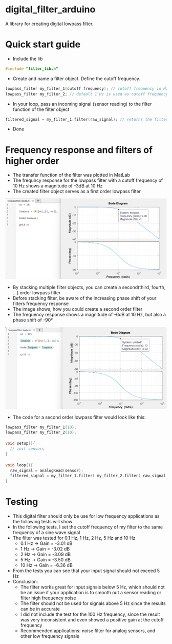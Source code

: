 # digital_filter_arduino

A library for creating digital lowpass filter.

# Quick start guide

- Include the lib
```cpp
#include "filter_lib.h"
```

- Create and name a filter object. Define the cutoff frequency.
```cpp
lowpass_filter my_filter_1(cutoff frequency); // cutoff frequency in Hz
lowpass_filter my_filter_2; // default 1 Hz is used as cutoff frequency
```

- In your loop, pass an incoming signal (sensor reading) to the filter function of the filter object
```cpp
filtered_signal = my_filter_1.filter(raw_signal); // returns the filtered signal
```
- Done

# Frequency response and filters of higher order

- The transfer function of the filter was plotted in MatLab
- The frequncy response for the lowpass filter with a cutoff frequency of 10 Hz shows a magnitude of -3dB at 10 Hz
- The created filter object serves as a first order lowpass filter
  
![alt text](https://github.com/timonbraun02/digital_filter_arduino/blob/main/first_order.png)

- By stacking multiple filter objects, you can create a second(third, fourth, ...) order lowpass filter
- Before stacking filter, be aware of the increasing phase shift of your filters frequency response
- The image shows, how you could create a second order filter
- The frequency response shows a magnitude of -6dB at 10 Hz, but also a phase shift of -90°
 
![alt text](https://github.com/timonbraun02/digital_filter_arduino/blob/main/second_order.png)

- The code for a second order lowpass filter would look like this:
```cpp
lowpass_filter my_filter_1(10);
lowpass_filter my_filter_2(10);

void setup(){
  // init sensors
}

void loop(){
  raw_signal = analogRead(sensor);
  filtered_signal = my_filter_1.filter( my_filter_2.filter( raw_signal ) );
}
```

# Testing

- This digital filter should only be use for low frequency applications as the following tests will show
- In the following tests, I set the cutoff frequency of my filter to the same frequency of a sine wave signal
- The filter was tested for 0.1 Hz, 1 Hz, 2 Hz, 5 Hz and 10 Hz
  - 0.1 Hz -> Gain = -3.01 dB
  - 1 Hz -> Gain = -3.02 dB
  - 2 Hz -> Gain = -3.09 dB
  - 5 Hz -> Gain = -3.50 dB
  - 10 Hz -> Gain = -6.36 dB
- From the tests you can see that your input signal should not exceed 5 Hz
- Conclusion:
  - The filter works great for input signals below 5 Hz, which should not be an issue if your application is to smooth out a sensor reading or filter high frequency noise
  - The filter should not be used for signals above 5 Hz since the results can be in accurate
  - I did not include the test for the 100 Hz frequency, since the result was very inconsistent and even showed a positive gain at the cutoff frequency
  - Recommended applications: noise filter for analog sensors, and other low frequency signals

